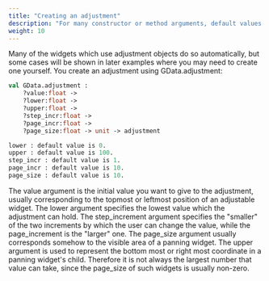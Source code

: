 ```yaml
---
title: "Creating an adjustment"
description: "For many constructor or method arguments, default values are provided."
weight: 10
---
```



Many of the widgets which use adjustment objects do so automatically, but some cases will be shown in later examples where you may need to create one yourself. You create an adjustment using GData.adjustment:

``` ocaml
val GData.adjustment :
	?value:float ->
	?lower:float ->
	?upper:float ->
	?step_incr:float ->
	?page_incr:float ->
	?page_size:float -> unit -> adjustment

lower : default value is 0.
upper : default value is 100.
step_incr : default value is 1.
page_incr : default value is 10.
page_size : default value is 10.
```

The value argument is the initial value you want to give to the adjustment, usually corresponding to the topmost or leftmost position of an adjustable widget. The lower argument specifies the lowest value which the adjustment can hold. The step_increment argument specifies the "smaller" of the two increments by which the user can change the value, while the page_increment is the "larger" one. The page_size argument usually corresponds somehow to the visible area of a panning widget. The upper argument is used to represent the bottom most or right most coordinate in a panning widget's child. Therefore it is not always the largest number that value can take, since the page_size of such widgets is usually non-zero.
